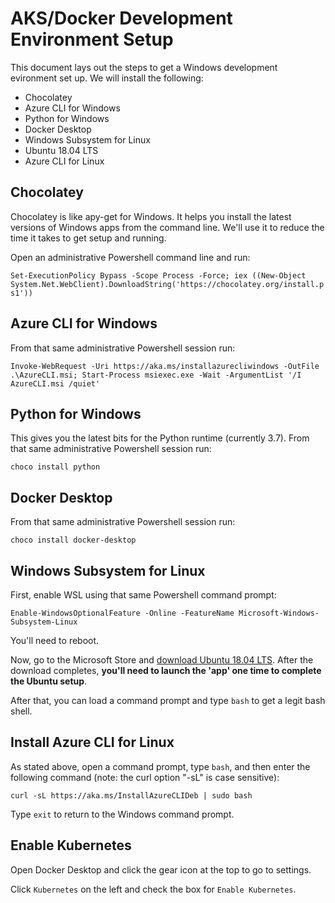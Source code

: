 # AKS/Docker Development Environment Setup

This document lays out the steps to get a Windows development evironment set up. We will install the following:

- Chocolatey
- Azure CLI for Windows
- Python for Windows
- Docker Desktop
- Windows Subsystem for Linux
- Ubuntu 18.04 LTS
- Azure CLI for Linux

## Chocolatey

Chocolatey is like apy-get for Windows. It helps you install the latest versions of Windows apps from the command line. We'll use it to reduce the time it takes to get setup and running.

Open an administrative Powershell command line and run:

`Set-ExecutionPolicy Bypass -Scope Process -Force; iex ((New-Object System.Net.WebClient).DownloadString('https://chocolatey.org/install.ps1'))`

## Azure CLI for Windows

From that same administrative Powershell session run:

`Invoke-WebRequest -Uri https://aka.ms/installazurecliwindows -OutFile .\AzureCLI.msi; Start-Process msiexec.exe -Wait -ArgumentList '/I AzureCLI.msi /quiet'`

## Python for Windows

This gives you the latest bits for the Python runtime (currently 3.7).  From that same administrative Powershell session run:

`choco install python`

## Docker Desktop

From that same administrative Powershell session run:

`choco install docker-desktop`

## Windows Subsystem for Linux

First, enable WSL using that same Powershell command prompt:

`Enable-WindowsOptionalFeature -Online -FeatureName Microsoft-Windows-Subsystem-Linux`

You'll need to reboot.

Now, go to the Microsoft Store and [download Ubuntu 18.04 LTS](https://www.microsoft.com/en-us/p/ubuntu-1804-lts/9n9tngvndl3q?activetab=pivot:overviewtab). After the download completes, **you'll need to launch the 'app' one time to complete the Ubuntu setup**.

After that, you can load a command prompt and type `bash` to get a legit bash shell.

## Install Azure CLI for Linux

As stated above, open a command prompt, type `bash`, and then enter the following command (note: the curl option "-sL" is case sensitive):

`curl -sL https://aka.ms/InstallAzureCLIDeb | sudo bash`

Type `exit` to return to the Windows command prompt.

## Enable Kubernetes

Open Docker Desktop and click the gear icon at the top to go to settings.

Click `Kubernetes` on the left and check the box for `Enable Kubernetes`.
